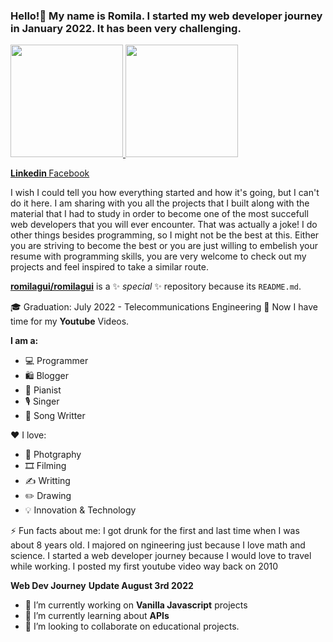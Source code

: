 ### Hello!👋 My name is Romila. I started my web developer journey in January 2022. It has been very challenging.

<div>
 <a href="https://github.com/romilagui"> 
 <img height="180em" src="https://github-readme-stats.vercel.app/api?username=romilagui&show_icons=true&theme-dracula&include_all_comitstrue&count_private=true"/>
   <img height="180em" src="https://github-readme-stats.vercel.app/api/username=romilagui&layout=compact&langs_count=16&theme-dracula"/>
 </div>

                                    
                                    
                                    
                                    
 <strong> <a href="https://www.linkedin.com/in/romila-rangel-576423a4/"> Linkedin </a></strong>
 <a href="https://www.facebook.com/RomilaaRangel/"> Facebook </a>
                                                  
I wish I could tell you how everything started and how it's going, but I can't do it here.
I am sharing with you all the projects that I built along with the material that I had to study in order to become one of the most succefull web developers that you will ever encounter. That was actually a joke! I do other things besides programming, so I might not be the best at this. Either you are striving to become the best or you are just willing to embelish your resume with programming skills, you are very welcome to check out my projects and feel inspired to take a similar route. 

**[romilagui/romilagui](https://github.com/romilagui)** is a ✨ _special_ ✨ repository because its `README.md`.

🎓 Graduation: July 2022 - Telecommunications Engineering
🎥 Now I have time for my **Youtube** Videos.

**I am a:**
- 💻  Programmer
- 🛍️ Blogger
- 🎹 Pianist 
- 🎙️ Singer
- 🎼 Song Writter

❤️ I love: 
- 📸 Photgraphy
- 🎞️ Filming
- ✍️ Writting
- ✏️ Drawing
- 💡 Innovation & Technology 

 ⚡ Fun facts about me: 
   I got drunk for the first and last time when I was about 8 years old.
   I majored on ngineering just because I love math and science.
   I started a web developer journey because I would love to travel while working.
   I posted my first youtube video way back on 2010

**Web Dev Journey** 
**Update August 3rd 2022**
- 🔭 I’m currently working on **Vanilla Javascript** projects
- 🌱 I’m currently learning about **APIs**
- 👯 I’m looking to collaborate on educational projects.


<!-- 
Here are some ideas to get you started:
- 🤔 I’m looking for help with ...
- 💬 Ask me about ...
- 📫 How to reach me: ...
- 😄 Pronouns: ...
- ⚡ Fun fact: ...
-->
